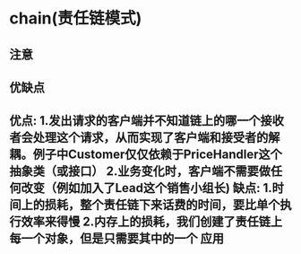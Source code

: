chain(责任链模式)
========
注意
-------------------
优缺点
-------------------
优点:
	1.发出请求的客户端并不知道链上的哪一个接收者会处理这个请求，从而实现了客户端和接受者的解耦。例子中Customer仅仅依赖于PriceHandler这个抽象类（或接口）
	2.业务变化时，客户端不需要做任何改变（例如加入了Lead这个销售小组长)
缺点:
	1.时间上的损耗，整个责任链下来话费的时间，要比单个执行效率来得慢
	2.内存上的损耗，我们创建了责任链上每一个对象，但是只需要其中的一个
应用
-------------------
